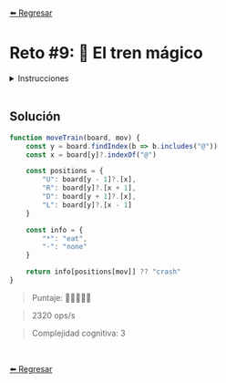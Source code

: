 [⬅️ Regresar](https://github.com/cosmoart/adventJS)

# Reto #9: 🚂 El tren mágico

<details>
  <summary>Instrucciones</summary>

</br>

Los elfos están jugando con un tren 🚂 mágico que transporta regalos. Este tren se mueve en un tablero representado por un array de strings.

El tren está compuesto por una locomotora (@), seguida de sus vagones (o), y debe recoger frutas mágicas (*) que le sirve de combustible. El movimiento del tren sigue las siguientes reglas:

Recibirás dos parámetros board y mov.

board es un array de strings que representa el tablero:

@ es la locomotora del tren.
o son los vagones del tren.
* es una fruta mágica.
· son espacios vacíos.
mov es un string que indica el próximo movimiento del tren desde la cabeza del tren @:

'L': izquierda
'R': derecha
'U': arriba
'D': abajo.
Con esta información, debes devolver una cadena de texto:

'crash': Si el tren choca contra los bordes del tablero o contra sí mismo.
'eat': Si el tren recoge una fruta mágica (*).
'none': Si avanza sin chocar ni recoger ninguna fruta mágica.
Ejemplo:

```js
const board = ['·····', '*····', '@····', 'o····', 'o····']

console.log(moveTrain(board, 'U'))
// ➞ 'eat'
// Porque el tren se mueve hacia arriba y encuentra una fruta mágica

console.log(moveTrain(board, 'D'))
// ➞ 'crash'
// El tren se mueve hacia abajo y la cabeza se choca consigo mismo

console.log(moveTrain(board, 'L'))
// ➞ 'crash'
// El tren se mueve a la izquierda y se choca contra la pared

console.log(moveTrain(board, 'R'))
// ➞ 'none'
// El tren se mueve hacia derecha y hay un espacio vacío en la derecha
```
</details>

<br/>

## Solución

```js
function moveTrain(board, mov) {
	const y = board.findIndex(b => b.includes("@"))
	const x = board[y]?.indexOf("@")

	const positions = {
		"U": board[y - 1]?.[x],
		"R": board[y]?.[x + 1],
		"D": board[y + 1]?.[x],
		"L": board[y]?.[x - 1]
	}

	const info = {
		"*": "eat",
		"·": "none"
	}

	return info[positions[mov]] ?? "crash"
}
```

> Puntaje: 🌟🌟🌟🌟🌟

> 2320 ops/s

> Complejidad cognitiva: 3

<br/>

[⬅️ Regresar](https://github.com/cosmoart/adventJS)